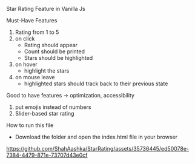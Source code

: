 Star Rating Feature in Vanilla Js

Must-Have Features
1) Rating from 1 to 5 
2) on click
    - Rating should appear
    - Count should be printed
    - Stars should be highlighted
4) on hover
    - highlight the stars
5) on mouse leave
    - highlighted stars should track back to their previous state 

Good to have features -> optimization, accessibility
1) put emojis instead of numbers
2) Slider-based star rating

How to run this file
* Download the folder and open the index.html file in your browser


https://github.com/ShahAashka/StarRating/assets/35736445/ed50078e-7384-4479-871e-73707d43e0cf


